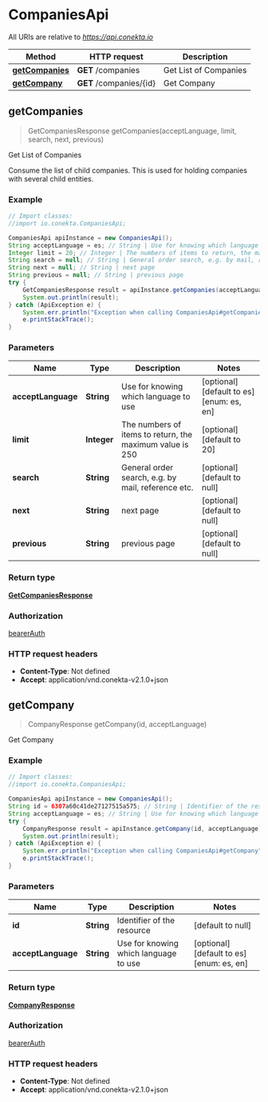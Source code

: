 # CompaniesApi

All URIs are relative to *https://api.conekta.io*

Method | HTTP request | Description
------------- | ------------- | -------------
[**getCompanies**](CompaniesApi.md#getCompanies) | **GET** /companies | Get List of Companies
[**getCompany**](CompaniesApi.md#getCompany) | **GET** /companies/{id} | Get Company



## getCompanies

> GetCompaniesResponse getCompanies(acceptLanguage, limit, search, next, previous)

Get List of Companies

Consume the list of child companies.  This is used for holding companies with several child entities.

### Example

```java
// Import classes:
//import io.conekta.CompaniesApi;

CompaniesApi apiInstance = new CompaniesApi();
String acceptLanguage = es; // String | Use for knowing which language to use
Integer limit = 20; // Integer | The numbers of items to return, the maximum value is 250
String search = null; // String | General order search, e.g. by mail, reference etc.
String next = null; // String | next page
String previous = null; // String | previous page
try {
    GetCompaniesResponse result = apiInstance.getCompanies(acceptLanguage, limit, search, next, previous);
    System.out.println(result);
} catch (ApiException e) {
    System.err.println("Exception when calling CompaniesApi#getCompanies");
    e.printStackTrace();
}
```

### Parameters


Name | Type | Description  | Notes
------------- | ------------- | ------------- | -------------
 **acceptLanguage** | **String**| Use for knowing which language to use | [optional] [default to es] [enum: es, en]
 **limit** | **Integer**| The numbers of items to return, the maximum value is 250 | [optional] [default to 20]
 **search** | **String**| General order search, e.g. by mail, reference etc. | [optional] [default to null]
 **next** | **String**| next page | [optional] [default to null]
 **previous** | **String**| previous page | [optional] [default to null]

### Return type

[**GetCompaniesResponse**](GetCompaniesResponse.md)

### Authorization

[bearerAuth](../README.md#bearerAuth)

### HTTP request headers

- **Content-Type**: Not defined
- **Accept**: application/vnd.conekta-v2.1.0+json


## getCompany

> CompanyResponse getCompany(id, acceptLanguage)

Get Company

### Example

```java
// Import classes:
//import io.conekta.CompaniesApi;

CompaniesApi apiInstance = new CompaniesApi();
String id = 6307a60c41de27127515a575; // String | Identifier of the resource
String acceptLanguage = es; // String | Use for knowing which language to use
try {
    CompanyResponse result = apiInstance.getCompany(id, acceptLanguage);
    System.out.println(result);
} catch (ApiException e) {
    System.err.println("Exception when calling CompaniesApi#getCompany");
    e.printStackTrace();
}
```

### Parameters


Name | Type | Description  | Notes
------------- | ------------- | ------------- | -------------
 **id** | **String**| Identifier of the resource | [default to null]
 **acceptLanguage** | **String**| Use for knowing which language to use | [optional] [default to es] [enum: es, en]

### Return type

[**CompanyResponse**](CompanyResponse.md)

### Authorization

[bearerAuth](../README.md#bearerAuth)

### HTTP request headers

- **Content-Type**: Not defined
- **Accept**: application/vnd.conekta-v2.1.0+json


